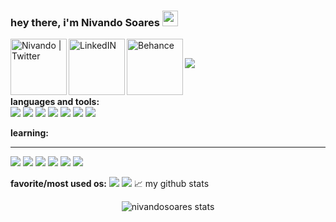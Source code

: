 ### hey there, i'm Nivando Soares <img src="https://media.giphy.com/media/hvRJCLFzcasrR4ia7z/giphy.gif" width="25px">

<a href="https://twitter.com/nevandu">
  <img align="left" alt="Nivando | Twitter" width="90px" src="https://img.shields.io/badge/Twitter-1DA1F2?style=for-the-badge&logo=twitter&logoColor=white" />
</a>
<a href="https://www.linkedin.com/in/nivando/">
  <img align="left" alt="LinkedIN" width="90px" src="https://img.shields.io/badge/LinkedIn-0077B5?style=for-the-badge&logo=linkedin&logoColor=white" />
</a>
<a href = "www.behance.net/nivando">
    <img align = "left" alt = "Behance" width = "90px" src = "https://img.shields.io/badge/Behance-0054F7?style=for-the-badge&logo=behance&logoColor=white"></a>

<br/>

![](https://visitor-badge.glitch.me/badge?page_id=nivandosoares.nivandosoares)

<br/>

**languages and tools:**  
<img src= "https://img.shields.io/badge/HTML5-E34F26?style=for-the-badge&logo=html5&logoColor=white">
<img src = "https://img.shields.io/badge/CSS3-1572B6?style=for-the-badge&logo=css3&logoColor=white">
<img src = "https://img.shields.io/badge/JavaScript-323330?style=for-the-badge&logo=javascript&logoColor=F7DF1E">
<img src = "https://img.shields.io/badge/C-00599C?style=for-the-badge&logo=c&logoColor=white">
<img src = "https://img.shields.io/badge/Java-ED8B00?style=for-the-badge&logo=java&logoColor=white">
<img src = "https://img.shields.io/badge/MySQL-00000F?style=for-the-badge&logo=mysql&logoColor=white">
<img src = "https://img.shields.io/badge/Git-F05032?style=for-the-badge&logo=git&logoColor=white">


**learning:**
<hr>
<img src = "https://img.shields.io/badge/PostgreSQL-316192?style=for-the-badge&logo=postgresql&logoColor=white">
<img src = "https://img.shields.io/badge/Dart-0175C2?style=for-the-badge&logo=dart&logoColor=white">
<img src = "https://img.shields.io/badge/Python-3776AB?style=for-the-badge&logo=python&logoColor=white">
<img src = "https://img.shields.io/badge/React-20232A?style=for-the-badge&logo=react&logoColor=61DAFB">
<img src = "https://img.shields.io/badge/Node.js-339933?style=for-the-badge&logo=nodedotjs&logoColor=white">
<img src = "https://img.shields.io/badge/Flutter-02569B?style=for-the-badge&logo=flutter&logoColor=white">

**favorite/most used os:**
<img src= "https://img.shields.io/badge/Linux-FCC624?style=for-the-badge&logo=linux&logoColor=black">
<img src = "https://img.shields.io/badge/Ubuntu-E95420?style=for-the-badge&logo=ubuntu&logoColor=white">
📈 my github stats

<p align="center"> <img src="https://github-readme-stats.vercel.app/api?username=nivandosoares&show_icons=true&theme=gotham" alt="nivandosoares stats" />

